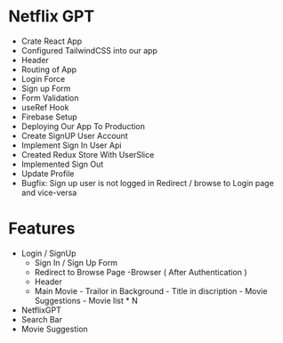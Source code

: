 # Netflix GPT

- Crate React App
- Configured TailwindCSS into our app
- Header 
- Routing of App
- Login Force 
- Sign up Form 
- Form Validation 
- useRef Hook 
- Firebase Setup 
- Deploying Our App To Production 
- Create SignUP User Account
- Implement Sign In User Api
- Created Redux Store With UserSlice 
- Implemented Sign Out 
- Update Profile
- Bugfix: Sign up user is not logged in Redirect / browse to Login page and vice-versa





# Features 
- Login / SignUp
    - Sign In / Sign Up Form
    - Redirect to Browse Page
-Browser ( After Authentication )
  - Header
  - Main Movie 
        - Trailor in Background 
        - Title in discription 
        - Movie Suggestions 
              - Movie list * N
- NetflixGPT
 - Search Bar
 - Movie Suggestion 


